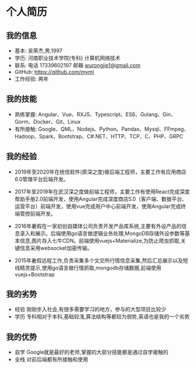 # 个人简历
## 我的信息
* 基本: 吴荣杰,男,1997
* 学历: 河南职业技术学院(专科) 计算机网络技术
* 联系: 电话 17339602197 邮箱 wurongjie1@gmail.com
* GitHub: https://github.com/myml
* 工作经验: 两年

## 我的技能
* 熟练掌握: Angular、Vue、RXJS、Typescript、ES6、Golang、Gin、Gorm、Docker、Git、Linux
* 有所接触: Google、QML、Nodejs、Python、Pandas、Mysql、FFmpeg、Hadoop、Spark、Bootstrap、C#.NET、HTTP、TCP、C、PHP、GRPC

## 我的经验
* 2019年至2020年在统信软件(原深之度)做后端工程师，主要工作有应用商店6.0管理平台后端开发。

* 2017年至2019年在武汉深之度做前端工程师，主要工作有使用React完成深度帮助手册2.0前端开发，使用Angular完成深度商店5.0（客户端、数据平台、运营平台）前端开发，使用vue完成用户中心前端开发，使用Angular完成终端管控前端开发。

* 2016年暑假在一家初创自媒体公司负责开发产品库系统,主要有外设产品的信息录入和展示。后端使用go语言做逻辑业务处理,MongoDB存储外设参数等基本信息,图片存入七牛CDN。前端使用vuejs+Materialize,为防止爬虫抓取,关键信息采用websocket加密传输。

* 2015年暑假远程工作,负责采集多个文交所行情信息采集,然后汇总展示以及短线精灵提示,使用go语言做行情抓取,mongodb存储数据,前端使用vuejs+Bootstrap

## 我的劣势
* 经验 刚刚步入社会,有很多需要学习的地方，参与的大型项目比较少
* 学历 专科相对于本科,基础较浅,算法结构等都较为弱势,英语也是我的一个劣势

## 我的优势
* 自学 Google就是最好的老师,掌握的大部分技能都是通过自学接触的
* 全栈 对前后端都有所接触和使用
